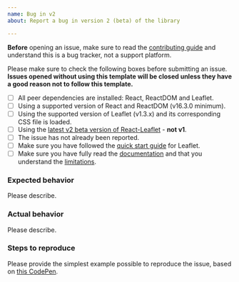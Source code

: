 ```yaml
---
name: Bug in v2
about: Report a bug in version 2 (beta) of the library

---
```


**Before** opening an issue, make sure to read the [contributing guide](https://github.com/PaulLeCam/react-leaflet/blob/master/CONTRIBUTING.md) and understand this is a bug tracker, not a support platform.

Please make sure to check the following boxes before submitting an issue.\
**Issues opened without using this template will be closed unless they have a good reason not to follow this template.**

* [ ] All peer dependencies are installed: React, ReactDOM and Leaflet.
* [ ] Using a supported version of React and ReactDOM (v16.3.0 minimum).
* [ ] Using the supported version of Leaflet (v1.3.x) and its corresponding CSS file is loaded.
* [ ] Using the [latest v2 beta version of React-Leaflet](https://github.com/PaulLeCam/react-leaflet/releases) - **not v1**.
* [ ] The issue has not already been reported.
* [ ] Make sure you have followed the [quick start guide](http://leafletjs.com/examples/quick-start.html) for Leaflet.
* [ ] Make sure you have fully read the [documentation](https://react-leaflet.js.org/docs/en/intro.html) and that you understand the [limitations](https://react-leaflet.js.org/docs/en/intro.html#limitations).

### Expected behavior

Please describe.

### Actual behavior

Please describe.

### Steps to reproduce

Please provide the simplest example possible to reproduce the issue, based on [this CodePen](https://codepen.io/PaulLeCam/pen/gzVmGw).
